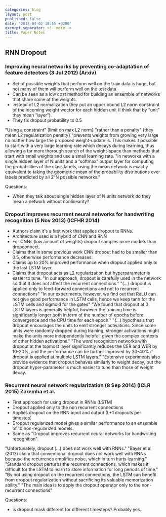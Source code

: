 ```yaml
---
categories: blog
layout: post
published: false
date: '2018-04-02 18:55 +0200'
excerpt_separator: <!--more-->
title: Paper Notes
---
```

## RNN Dropout

### Improving neural networks by preventing co-adaptation of feature detectors (3 Jul 2012) (Arxiv)
- Set of possible weights that perform well on the train data is huge, but not many of them will perform well on the test data.
- Can be seen as a low cost method for building an ensemble of networks that share some of the weights.
- Instead of L2 normalization they put an upper bound L2 norm constraint of the incoming weight wector for each hidden unit (I think that by "unit" they mean "layer").
- They fix dropout probability to 0.5 

"Using a constraint" {limit on max L2 norm} "rather than a penalty" {they mean L2 regularization penalty} "prevents weights from growing very large no matter how large the proposed weight-update is. This makes it possible to start with a very large learning rate which decays during learning, thus allowing a far more thorough search of the weight-space than methods that start with small weights and use a small learning rate.
"In networks with a single hidden layer of N units and a “softmax” output layer for computing the probabilities of the class labels, using the mean network is exactly equivalent to taking the geometric mean of the probability distributions over labels predicted by all 2^N possible networks."

Questions:
- When they talk about single hidden layer of N units network do they mean a network without nonlinearity?


### Dropout improves recurrent neural networks for handwriting recognition (5 Nov 2013) (ICFHR 2014)
- Authors claim it's a first work that applies dropout to RNNs.
- Architecture used is a hybrid of CNN and RNN
- For CNNs (low amount of weights) dropout samples more models than dropconnect.
- Claims that in some previous work CNN dropout had to be smaller than 0.5, otherwise performance decreases.
- Claims up to 20% improved performance when dropout applied only to the last LSTM layer.
- Claims that dropout acts as L2 regularization but hyperparameter is easier to tune.
"In  our  approach,  dropout  is  carefully  used  in  the network so that it does not affect the recurrent connections."
"(...) dropout is applied only to feed-forward connections  and  not to recurrent connections"
"In our experiments, however, we find out that ReLU can not give good performance in LSTM cells, hence we keep tanh for the LSTM cells and sigmoid for the gates"
"We found that  dropout  at  3  LSTM  layers  is  generally  helpful,  however the  training  time  is  significantly  longer  both  in  term  of  the number  of  epochs  before  convergence  and  the  CPU  time  for each epoch."
"(...) hypothesis  that  dropout encourages the units to emit stronger activations. Since some units were randomly dropped during  training,  stronger  activations  might  make  the  units more  independently  helpful,  given  the  complex  contexts  of other  hidden  activations."
"The word recognition networks  with dropout at  the topmost layer significantly  reduces  the  CER  and  WER  by  10-20%,  and  the performance  can  be  further  improved  by  30-40%  if  dropout is  applied  at  multiple  LSTM  layers."
"Extensive  experiments  also  provide  evidence  that dropout  behaves  similarly  to  weight  decay,  but  the  dropout hyper-parameter  is  much  easier  to  tune  than  those  of  weight decay.

### Recurrent neural network regularization (8 Sep 2014) (ICLR 2015) Zaremba et al. 
- First approach for using dropout in RNNs (LSTM)
- Dropout applied only to the non recurrent connections
- Applies dropout on the RNN input and output (L+1 dropouts per timestep) 
- Dropout regularized model gives a similar performance to an ensemble of 10 non-regularized models. 
- Same as "Dropout improves recurrent neural networks for handwriting recognition".

"Unfortunately, dropout (...) does not work well with RNNs."
"Bayer et al. (2013) claim that conventional dropout does not work well with RNNs because the recurrence amplifies noise, which in turn hurts learning."
"Standard dropout perturbs the recurrent connections, which makes it difficult for the LSTM to learn to store information for long periods of time."
"By not using dropout on the recurrent connections, the LSTM can benefit from dropout regularization without sacrificing its valuable memorization ability."
"The main idea is to apply the dropout operator only to the non-recurrent connections"

Questions: 
- Is dropout mask different for different timesteps? Probably yes.
    
   

